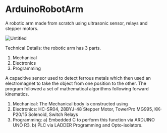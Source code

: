 
# ArduinoRobotArm
A robotic arm made from scratch using ultrasonic sensor, relays and stepper motors.

![Untitled](https://user-images.githubusercontent.com/66994581/109505688-df16f580-7ac2-11eb-848d-519ee92986d8.png)

Technical Details: the robotic arm has 3 parts.
1) Mechanical 
2) Electronics 
3) Programming

A capacitive sensor used to detect ferrous
metals which then used an electromagnet to
take the object from one position to the other.
The program followed a set of mathematical
algorithms following forward kinematics.

   1. Mechanical: The Mechanical body is constructed using
   2. Electronics: HC-SR04, 28BYJ-48 Stepper Motor, TowerPro MG995, KK-P20/15 Solenoid, Switch
      Relays
   3. Programming:
           a) Embedded C to perform this function via ARDUINO UNO R3.
           b) PLC via LADDER Programming and Opto-isolators.
